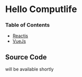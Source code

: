 # Hello Computlife

### Table of Contents

- [Reactjs](ReactJs.md)
- [VueJs](VueJs.md)

## Source Code
will be available shortly